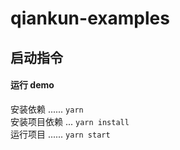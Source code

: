 # qiankun-examples

## 启动指令

#### 运行 demo

安装依赖 ...... `yarn `  
安装项目依赖 ... `yarn install`  
运行项目 ...... `yarn start`
